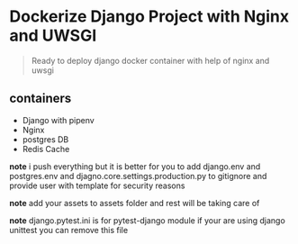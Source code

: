 # Dockerize Django Project with Nginx and UWSGI

> Ready to deploy django docker container with help of nginx and uwsgi

## containers

- Django with pipenv
- Nginx
- postgres DB
- Redis Cache

**note** i push everything but it is better for you to add django.env and postgres.env
and djagno.core.settings.production.py to gitignore and provide user with template for security reasons

**note** add your assets to assets folder and rest will be taking care of

**note** django.pytest.ini is for pytest-django module if your are using django unittest you can remove this file
